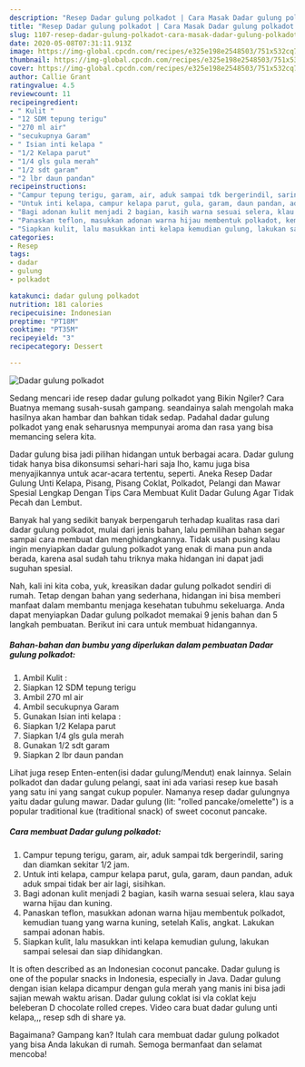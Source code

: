 ```yaml
---
description: "Resep Dadar gulung polkadot | Cara Masak Dadar gulung polkadot Yang Menggugah Selera"
title: "Resep Dadar gulung polkadot | Cara Masak Dadar gulung polkadot Yang Menggugah Selera"
slug: 1107-resep-dadar-gulung-polkadot-cara-masak-dadar-gulung-polkadot-yang-menggugah-selera
date: 2020-05-08T07:31:11.913Z
image: https://img-global.cpcdn.com/recipes/e325e198e2548503/751x532cq70/dadar-gulung-polkadot-foto-resep-utama.jpg
thumbnail: https://img-global.cpcdn.com/recipes/e325e198e2548503/751x532cq70/dadar-gulung-polkadot-foto-resep-utama.jpg
cover: https://img-global.cpcdn.com/recipes/e325e198e2548503/751x532cq70/dadar-gulung-polkadot-foto-resep-utama.jpg
author: Callie Grant
ratingvalue: 4.5
reviewcount: 11
recipeingredient:
- " Kulit "
- "12 SDM tepung terigu"
- "270 ml air"
- "secukupnya Garam"
- " Isian inti kelapa "
- "1/2 Kelapa parut"
- "1/4 gls gula merah"
- "1/2 sdt garam"
- "2 lbr daun pandan"
recipeinstructions:
- "Campur tepung terigu, garam, air, aduk sampai tdk bergerindil, saring dan diamkan sekitar 1/2 jam."
- "Untuk inti kelapa, campur kelapa parut, gula, garam, daun pandan, aduk aduk smpai tidak ber air lagi, sisihkan."
- "Bagi adonan kulit menjadi 2 bagian, kasih warna sesuai selera, klau saya warna hijau dan kuning."
- "Panaskan teflon, masukkan adonan warna hijau membentuk polkadot, kemudian tuang yang warna kuning, setelah Kalis, angkat. Lakukan sampai adonan habis."
- "Siapkan kulit, lalu masukkan inti kelapa kemudian gulung, lakukan sampai selesai dan siap dihidangkan."
categories:
- Resep
tags:
- dadar
- gulung
- polkadot

katakunci: dadar gulung polkadot 
nutrition: 181 calories
recipecuisine: Indonesian
preptime: "PT18M"
cooktime: "PT35M"
recipeyield: "3"
recipecategory: Dessert

---
```



![Dadar gulung polkadot](https://img-global.cpcdn.com/recipes/e325e198e2548503/751x532cq70/dadar-gulung-polkadot-foto-resep-utama.jpg)

Sedang mencari ide resep dadar gulung polkadot yang Bikin Ngiler? Cara Buatnya memang susah-susah gampang. seandainya salah mengolah maka hasilnya akan hambar dan bahkan tidak sedap. Padahal dadar gulung polkadot yang enak seharusnya mempunyai aroma dan rasa yang bisa memancing selera kita.

Dadar gulung bisa jadi pilihan hidangan untuk berbagai acara. Dadar gulung tidak hanya bisa dikonsumsi sehari-hari saja lho, kamu juga bisa menyajikannya untuk acar-acara tertentu, seperti. Aneka Resep Dadar Gulung Unti Kelapa, Pisang, Pisang Coklat, Polkadot, Pelangi dan Mawar Spesial Lengkap Dengan Tips Cara Membuat Kulit Dadar Gulung Agar Tidak Pecah dan Lembut.

Banyak hal yang sedikit banyak berpengaruh terhadap kualitas rasa dari dadar gulung polkadot, mulai dari jenis bahan, lalu pemilihan bahan segar sampai cara membuat dan menghidangkannya. Tidak usah pusing kalau ingin menyiapkan dadar gulung polkadot yang enak di mana pun anda berada, karena asal sudah tahu triknya maka hidangan ini dapat jadi suguhan spesial.


Nah, kali ini kita coba, yuk, kreasikan dadar gulung polkadot sendiri di rumah. Tetap dengan bahan yang sederhana, hidangan ini bisa memberi manfaat dalam membantu menjaga kesehatan tubuhmu sekeluarga. Anda dapat menyiapkan Dadar gulung polkadot memakai 9 jenis bahan dan 5 langkah pembuatan. Berikut ini cara untuk membuat hidangannya.

<!--inarticleads1-->

##### Bahan-bahan dan bumbu yang diperlukan dalam pembuatan Dadar gulung polkadot:

1. Ambil  Kulit :
1. Siapkan 12 SDM tepung terigu
1. Ambil 270 ml air
1. Ambil secukupnya Garam
1. Gunakan  Isian inti kelapa :
1. Siapkan 1/2 Kelapa parut
1. Siapkan 1/4 gls gula merah
1. Gunakan 1/2 sdt garam
1. Siapkan 2 lbr daun pandan


Lihat juga resep Enten-enten(isi dadar gulung/Mendut) enak lainnya. Selain polkadot dan dadar gulung pelangi, saat ini ada variasi resep kue basah yang satu ini yang sangat cukup populer. Namanya resep dadar gulungnya yaitu dadar gulung mawar. Dadar gulung (lit: &#34;rolled pancake/omelette&#34;) is a popular traditional kue (traditional snack) of sweet coconut pancake. 

<!--inarticleads2-->

##### Cara membuat Dadar gulung polkadot:

1. Campur tepung terigu, garam, air, aduk sampai tdk bergerindil, saring dan diamkan sekitar 1/2 jam.
1. Untuk inti kelapa, campur kelapa parut, gula, garam, daun pandan, aduk aduk smpai tidak ber air lagi, sisihkan.
1. Bagi adonan kulit menjadi 2 bagian, kasih warna sesuai selera, klau saya warna hijau dan kuning.
1. Panaskan teflon, masukkan adonan warna hijau membentuk polkadot, kemudian tuang yang warna kuning, setelah Kalis, angkat. Lakukan sampai adonan habis.
1. Siapkan kulit, lalu masukkan inti kelapa kemudian gulung, lakukan sampai selesai dan siap dihidangkan.


It is often described as an Indonesian coconut pancake. Dadar gulung is one of the popular snacks in Indonesia, especially in Java. Dadar gulung dengan isian kelapa dicampur dengan gula merah yang manis ini bisa jadi sajian mewah waktu arisan. Dadar gulung coklat isi vla coklat keju beleberan D chocolate rolled crepes. Video cara buat dadar gulung unti kelapa,,, resep sdh di share ya. 

Bagaimana? Gampang kan? Itulah cara membuat dadar gulung polkadot yang bisa Anda lakukan di rumah. Semoga bermanfaat dan selamat mencoba!
